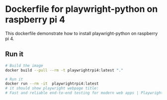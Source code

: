 # Dockerfile for playwright-python on raspberry pi 4

This dockerfile demonstrate how to install playwright-python on raspberry pi 4. 


## Run it

```bash
# Build the image
docker build --pull --rm -t playwrightrpi4:latest "."

# Run it
docker run --rm -it  playwrightrpi4:latest
# it should show playwright webpage title:
# Fast and reliable end-to-end testing for modern web apps | Playwright
```
